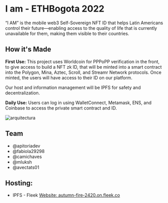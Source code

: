 # I am - ETHBogota 2022

“I AM” is the mobile web3 Self-Sovereign NFT ID that helps Latin Americans control their future—enabling access to the quality of life that is currently unavailable for them, making them visible to their countries.

## How it's Made

**First Use:** This project uses Worldcoin for PPPoPP verification in the front, to give access to build a NFT zk ID, that will be minted into a smart contract into the Polygon, Mina, Aztec, Scroll, and Streamr Network protocols. Once minted, the users will have access to their ID on our platform.

Our host and information management will be IPFS for safety and decentralization.

**Daily Use:** Users can log in using WalletConnect, Metamask, ENS, and Coinbase to access the private smart contract and ID.

![arquitectura](https://storage.googleapis.com/ethglobal-api-production/projects%2Fq6cbr%2Fimages%2FScreen%20Shot%202022-10-09%20at%2001.35.53.png)


## Team
- @apitoriadev
- @fabiola29298
- @camichaves
- @mluksh
- @avectats01

## Hosting:
- IPFS - Fleek [Website: autumn-fire-2420.on.fleek.co ](autumn-fire-2420.on.fleek.co)